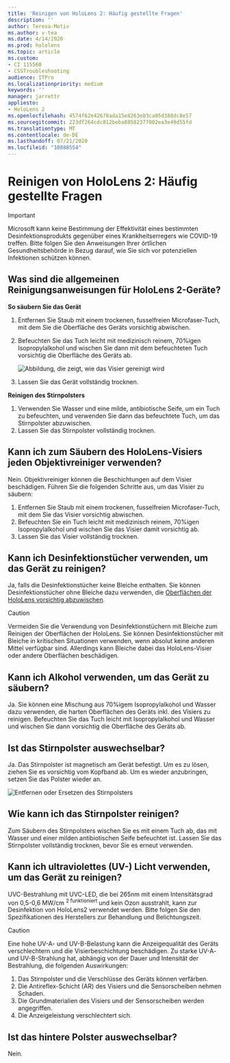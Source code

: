 ```yaml
---
title: 'Reinigen von HoloLens 2: Häufig gestellte Fragen'
description: ''
author: Teresa-Motiv
ms.author: v-tea
ms.date: 4/14/2020
ms.prod: hololens
ms.topic: article
ms.custom:
- CI 115560
- CSSTroubleshooting
audience: ITPro
ms.localizationpriority: medium
keywords: ''
manager: jarrettr
appliesto:
- HoloLens 2
ms.openlocfilehash: 4574f62e42678ada15e8263e03ca95d388dc8e57
ms.sourcegitcommit: 223df264cdc812beba88582377002ea3e49d55fd
ms.translationtype: MT
ms.contentlocale: de-DE
ms.lasthandoff: 07/21/2020
ms.locfileid: "10888554"
---
```

# Reinigen von HoloLens 2: Häufig gestellte Fragen

> [!IMPORTANT]  
> Microsoft kann keine Bestimmung der Effektivität eines bestimmten Desinfektionsprodukts gegenüber eines Krankheitserregers wie COVID-19 treffen. Bitte folgen Sie den Anweisungen Ihrer örtlichen Gesundheitsbehörde in Bezug darauf, wie Sie sich vor potenziellen Infektionen schützen können.  

## Was sind die allgemeinen Reinigungsanweisungen für HoloLens 2-Geräte?

**So säubern Sie das Gerät**

1. Entfernen Sie Staub mit einem trockenen, fusselfreien Microfaser-Tuch, mit dem Sie die Oberfläche des Geräts vorsichtig abwischen.
1. Befeuchten Sie das Tuch leicht mit medizinisch reinem, 70%igen Isopropylalkohol und wischen Sie dann mit dem befeuchteten Tuch vorsichtig die Oberfläche des Geräts ab.

   ![Abbildung, die zeigt, wie das Visier gereinigt wird](images/hololens-cleaning-visor.png)

1. Lassen Sie das Gerät vollständig trocknen.

**Reinigen des Stirnpolsters**

1. Verwenden Sie Wasser und eine milde, antibiotische Seife, um ein Tuch zu befeuchten, und verwenden Sie dann das befeuchtete Tuch, um das Stirnpolster abzuwischen.
1. Lassen Sie das Stirnpolster vollständig trocknen.

## Kann ich zum Säubern des HoloLens-Visiers jeden Objektivreiniger verwenden?

Nein. Objektivreiniger können die Beschichtungen auf dem Visier beschädigen. Führen Sie die folgenden Schritte aus, um das Visier zu säubern:  

1. Entfernen Sie Staub mit einem trockenen, fusselfreien Microfaser-Tuch, mit dem Sie das Visier vorsichtig abwischen.
1. Befeuchten Sie ein Tuch leicht mit medizinisch reinem, 70%igen Isopropylalkohol und wischen Sie das Visier damit vorsichtig ab.
1. Lassen Sie das Visier vollständig trocknen.

## Kann ich Desinfektionstücher verwenden, um das Gerät zu reinigen?

Ja, falls die Desinfektionstücher keine Bleiche enthalten. Sie können Desinfektionstücher ohne Bleiche dazu verwenden, die [Oberflächen der HoloLens vorsichtig abzuwischen](#what-are-the-general-cleaning-instructions-for-hololens-2-devices).  

> [!CAUTION]  
> Vermeiden Sie die Verwendung von Desinfektionstüchern mit Bleiche zum Reinigen der Oberflächen der HoloLens. Sie können Desinfektionstücher mit Bleiche in kritischen Situationen verwenden, wenn absolut keine anderen Mittel verfügbar sind. Allerdings kann Bleiche dabei das HoloLens-Visier oder andere Oberflächen beschädigen.

## Kann ich Alkohol verwenden, um das Gerät zu säubern?

Ja. Sie können eine Mischung aus 70%igem Isopropylalkohol und Wasser dazu verwenden, die harten Oberflächen des Geräts inkl. des Visiers zu reinigen. Befeuchten Sie das Tuch leicht mit Isopropylalkohol und Wasser und wischen Sie dann vorsichtig die Oberfläche des Geräts ab.

## Ist das Stirnpolster auswechselbar?

Ja. Das Stirnpolster ist magnetisch am Gerät befestigt. Um es zu lösen, ziehen Sie es vorsichtig vom Kopfband ab. Um es wieder anzubringen, setzen Sie das Polster wieder an.

![Entfernen oder Ersetzen des Stirnpolsters](images/hololens2-remove-browpad.png)

## Wie kann ich das Stirnpolster reinigen?

Zum Säubern des Stirnpolsters wischen Sie es mit einem Tuch ab, das mit Wasser und einer milden antibiotischen Seife befeuchtet ist. Lassen Sie das Stirnpolster vollständig trocknen, bevor Sie es erneut verwenden.

## Kann ich ultraviolettes (UV-) Licht verwenden, um das Gerät zu reinigen?

UVC-Bestrahlung mit UVC-LED, die bei 265nm mit einem Intensitätsgrad von 0,5-0,6 MW/cm <sup> 2 funktioniert </sup> und kein Ozon ausstrahlt, kann zur Desinfektion von HoloLens2 verwendet werden. Bitte folgen Sie den Spezifikationen des Herstellers zur Behandlung und Belichtungszeit.

> [!CAUTION]  
> Eine hohe UV-A- und UV-B-Belastung kann die Anzeigequalität des Geräts verschlechtern und die Visierbeschichtung beschädigen. Zu starke UV-A- und UV-B-Strahlung hat, abhängig von der Dauer und Intensität der Bestrahlung, die folgenden Auswirkungen:
>  
> 1. Das Stirnpolster und die Verschlüsse des Geräts können verfärben.
> 1. Die Antireflex-Schicht (AR) des Visiers und die Sensorscheiben nehmen Schaden.
> 1. Die Grundmaterialien des Visiers und der Sensorscheiben werden angegriffen.
> 1. Die Anzeigeleistung verschlechtert sich.

## Ist das hintere Polster auswechselbar?

Nein.
